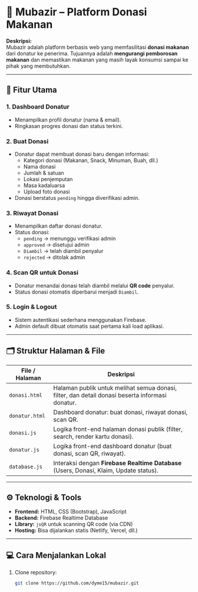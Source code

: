 # 🌱 Mubazir – Platform Donasi Makanan

**Deskripsi:**  
Mubazir adalah platform berbasis web yang memfasilitasi **donasi makanan** dari donatur ke penerima. Tujuannya adalah **mengurangi pemborosan makanan** dan memastikan makanan yang masih layak konsumsi sampai ke pihak yang membutuhkan.

---

## 🚀 Fitur Utama

### 1. Dashboard Donatur
- Menampilkan profil donatur (nama & email).  
- Ringkasan progres donasi dan status terkini.

### 2. Buat Donasi
- Donatur dapat membuat donasi baru dengan informasi:
  - Kategori donasi (Makanan, Snack, Minuman, Buah, dll.)
  - Nama donasi
  - Jumlah & satuan
  - Lokasi penjemputan
  - Masa kadaluarsa
  - Upload foto donasi  
- Donasi berstatus `pending` hingga diverifikasi admin.

### 3. Riwayat Donasi
- Menampilkan daftar donasi donatur.
- Status donasi:
  - `pending` → menunggu verifikasi admin
  - `approved` → disetujui admin
  - `Diambil` → telah diambil penyalur
  - `rejected` → ditolak admin

### 4. Scan QR untuk Donasi
- Donatur menandai donasi telah diambil melalui **QR code** penyalur.
- Status donasi otomatis diperbarui menjadi `Diambil`.

### 5. Login & Logout
- Sistem autentikasi sederhana menggunakan Firebase.
- Admin default dibuat otomatis saat pertama kali load aplikasi.

---

## 🗂 Struktur Halaman & File

| File / Halaman        | Deskripsi |
|----------------------|-----------|
| `donasi.html`        | Halaman publik untuk melihat semua donasi, filter, dan detail donasi beserta informasi donatur. |
| `donatur.html`       | Dashboard donatur: buat donasi, riwayat donasi, scan QR. |
| `donasi.js`          | Logika front-end halaman donasi publik (filter, search, render kartu donasi). |
| `donatur.js`         | Logika front-end dashboard donatur (buat donasi, scan QR, riwayat). |
| `database.js`        | Interaksi dengan **Firebase Realtime Database** (Users, Donasi, Klaim, Update status). |

---

## ⚙️ Teknologi & Tools

- **Frontend:** HTML, CSS (Bootstrap), JavaScript  
- **Backend:** Firebase Realtime Database  
- **Library:** `jsQR` untuk scanning QR code (via CDN)  
- **Hosting:** Bisa dijalankan statis (Netlify, Vercel, dll.)

---

## 💻 Cara Menjalankan Lokal

1. Clone repository:
   ```bash
   git clone https://github.com/dyme15/mubazir.git
